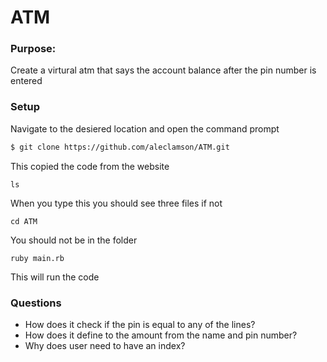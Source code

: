 # ATM
### Purpose: 
Create a virtural atm that says the account balance after the pin number is entered
### Setup
Navigate to the desiered location and open the command prompt
```sh
$ git clone https://github.com/aleclamson/ATM.git
```
This copied the code from the website 
```
ls
```
When you type this you should see three files if not 
```
cd ATM
```
You should not be in the folder
```
ruby main.rb
```
This will run the code
### Questions 
- How does it check if the pin is equal to any of the lines?
- How does it define to the amount from the name and pin number?
-  Why does user need to have an index?

